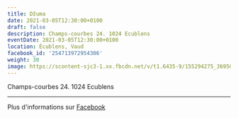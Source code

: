 ```yaml
---
title: Džuma
date: 2021-03-05T12:30:00+0100
draft: false
description: Champs-courbes 24. 1024 Ecublens
eventDate: 2021-03-05T12:30:00+0100
location: Écublens, Vaud
facebook_id: '254713972954306'
weight: 30
image: https://scontent-sjc3-1.xx.fbcdn.net/v/t1.6435-9/155294275_3695079563921169_4909597834044538694_n.jpg?_nc_cat=101&ccb=1-7&_nc_sid=9e60e4&_nc_ohc=bRMPvwvVEGEQ7kNvwGzT-Vm&_nc_oc=Adl-ojHry74dTPhsDC49JZuJVfhDb1tjymPoe_y7bRC6yTAfJL5aNTxTc0H5mrq_L6w&_nc_zt=23&_nc_ht=scontent-sjc3-1.xx&edm=ABTKTjYEAAAA&_nc_gid=_R_TULD2EdwSnNZKfDPweg&oh=00_AfFKcD-5sWlCi543dYIyjuWbMr3S97JVhwcJQYS-UAUlcw&oe=6833C15B
---
```


Champs-courbes 24. 1024 Ecublens

---

Plus d'informations sur [Facebook](https://facebook.com/events/254713972954306)
